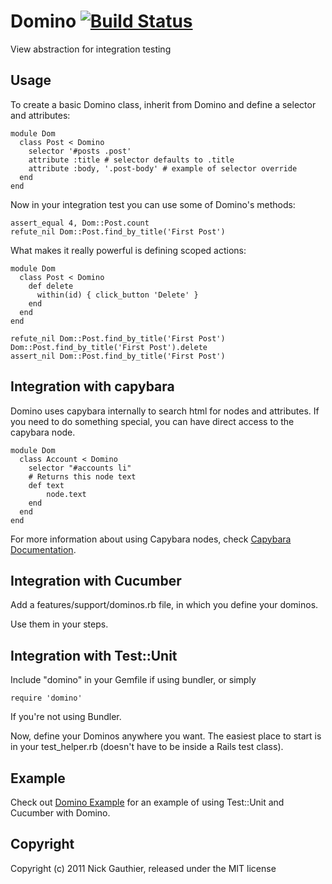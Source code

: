 # Domino [![Build Status](https://travis-ci.org/ngauthier/domino.png?branch=master)](https://travis-ci.org/ngauthier/domino)

View abstraction for integration testing

## Usage

To create a basic Domino class, inherit from Domino and
define a selector and attributes:

    module Dom
      class Post < Domino
        selector '#posts .post'
        attribute :title # selector defaults to .title
        attribute :body, '.post-body' # example of selector override
      end
    end

Now in your integration test you can use some of Domino's methods:

    assert_equal 4, Dom::Post.count
    refute_nil Dom::Post.find_by_title('First Post')

What makes it really powerful is defining scoped actions:

    module Dom
      class Post < Domino
        def delete
          within(id) { click_button 'Delete' }
        end
      end
    end

    refute_nil Dom::Post.find_by_title('First Post')
    Dom::Post.find_by_title('First Post').delete
    assert_nil Dom::Post.find_by_title('First Post')

## Integration with capybara

Domino uses capybara internally to search html for nodes and
attributes. If you need to do something special, you can have direct
access to the capybara node.

    module Dom
      class Account < Domino
        selector "#accounts li"
        # Returns this node text
        def text
            node.text
        end
      end
    end

For more information about using Capybara nodes, check [Capybara Documentation](https://github.com/jnicklas/capybara/blob/master/README.rdoc).


## Integration with Cucumber

Add a features/support/dominos.rb file, in which you define your dominos.

Use them in your steps.

## Integration with Test::Unit

Include "domino" in your Gemfile if using bundler, or simply

    require 'domino'

If you're not using Bundler.

Now, define your Dominos anywhere you want. The easiest place to start is
in your test\_helper.rb (doesn't have to be inside a Rails test class).

## Example

Check out [Domino Example](http://github.com/ngauthier/domino_example) for an
example of using Test::Unit and Cucumber with Domino.

## Copyright

Copyright (c) 2011 Nick Gauthier, released under the MIT license
